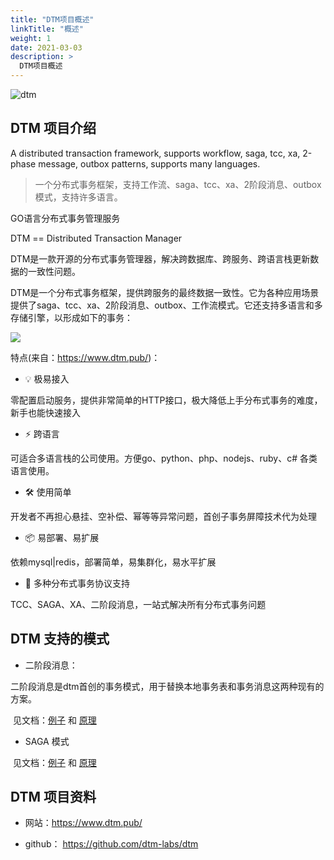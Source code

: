 ```yaml
---
title: "DTM项目概述"
linkTitle: "概述"
weight: 1
date: 2021-03-03
description: >
  DTM项目概述
---
```


![dtm](https://www.dtm.pub/dtm.svg)

## DTM 项目介绍

A distributed transaction framework, supports workflow, saga, tcc, xa, 2-phase message, outbox patterns, supports many languages.

> 一个分布式事务框架，支持工作流、saga、tcc、xa、2阶段消息、outbox模式，支持许多语言。

GO语言分布式事务管理服务

DTM == Distributed Transaction Manager

DTM是一款开源的分布式事务管理器，解决跨数据库、跨服务、跨语言栈更新数据的一致性问题。

DTM是一个分布式事务框架，提供跨服务的最终数据一致性。它为各种应用场景提供了saga、tcc、xa、2阶段消息、outbox、工作流模式。它还支持多语言和多存储引擎，以形成如下的事务：

![](https://camo.githubusercontent.com/f817a12c015a6cc842e5a5ed9af869ffa5768bee37bdb7f2f3b6e807fa10cdba/68747470733a2f2f656e2e64746d2e7075622f6173736574732f66756e6374696f6e2e37643536313866382e706e67)

特点(来自：https://www.dtm.pub/)：

- 💡 极易接入

零配置启动服务，提供非常简单的HTTP接口，极大降低上手分布式事务的难度，新手也能快速接入

- ⚡️ 跨语言

可适合多语言栈的公司使用。方便go、python、php、nodejs、ruby、c# 各类语言使用。

- 🛠️ 使用简单

开发者不再担心悬挂、空补偿、幂等等异常问题，首创子事务屏障技术代为处理

- 📦 易部署、易扩展

依赖mysql|redis，部署简单，易集群化，易水平扩展

- 🔩 多种分布式事务协议支持

TCC、SAGA、XA、二阶段消息，一站式解决所有分布式事务问题



## DTM 支持的模式

- 二阶段消息：

​	二阶段消息是dtm首创的事务模式，用于替换本地事务表和事务消息这两种现有的方案。

​	见文档：[例子](https://www.dtm.pub/guide/e-msg.html) 和 [原理](https://www.dtm.pub/practice/msg.html)

- SAGA 模式

​	见文档：[例子](https://www.dtm.pub/guide/e-saga.html) 和 [原理](https://www.dtm.pub/practice/saga.html)




## DTM 项目资料

- 网站：https://www.dtm.pub/

- github： https://github.com/dtm-labs/dtm
